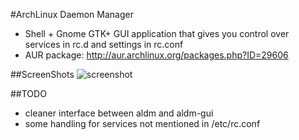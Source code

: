 #ArchLinux Daemon Manager
  * Shell + Gnome GTK+ GUI application that gives you control over services in rc.d and settings in rc.conf
  * AUR package: http://aur.archlinux.org/packages.php?ID=29606

##ScreenShots
![screenshot](http://img130.imageshack.us/img130/4200/aldmgui03.png)

##TODO
  * cleaner interface between aldm and aldm-gui
  * some handling for services not mentioned in /etc/rc.conf
